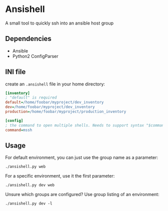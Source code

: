 # Ansishell

A small tool to quickly ssh into an ansible host group

## Dependencies

* Ansible
* Python2 ConfigParser

## INI file

create an `.ansishell` file in your home directory:

```ini
[inventory]
; "default" is required
default=/home/foobar/myproject/dev_inventory
dev=/home/foobar/myproject/dev_inventory
production=/home/foobar/myproject/production_inventory

[config]
; the command to open multiple shells. Needs to support syntax "$command $host1 $host2 ..."
command=mssh
```

## Usage

For default environment, you can just use the group name as a parameter:

`./ansishell.py web`

For a specific environment, use it the first parameter:

`./ansishell.py dev web`

Unsure which groups are configured? Use group listing of an environment:

`./ansishell.py dev -l`